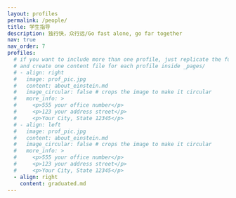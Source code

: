 ```yaml
---
layout: profiles
permalink: /people/
title: 学生指导
description: 独行快，众行远/Go fast alone, go far together
nav: true
nav_order: 7
profiles:
  # if you want to include more than one profile, just replicate the following block
  # and create one content file for each profile inside _pages/
  # - align: right
  #   image: prof_pic.jpg
  #   content: about_einstein.md
  #   image_circular: false # crops the image to make it circular
  #   more_info: >
  #     <p>555 your office number</p>
  #     <p>123 your address street</p>
  #     <p>Your City, State 12345</p>
  # - align: left
  #   image: prof_pic.jpg
  #   content: about_einstein.md
  #   image_circular: false # crops the image to make it circular
  #   more_info: >
  #     <p>555 your office number</p>
  #     <p>123 your address street</p>
  #     <p>Your City, State 12345</p>
  - align: right
    content: graduated.md
---
```


<!-- ---
### 博士生/PhD

#### `马腾/Teng Ma`
- 研究方向/Research Area
  1. 流固耦合的机器学习方法  <br />
     Machine learning on fluid-structure interaction
  2. 极值风速预测  <br />
    Extreme wind speeds prediction for structural safety
- 期刊发表/Publications
  
- 奖励荣誉/Awards
    - 国家奖学金
    - 中国电信奖学金（天翼奖）

#### `刘鹏/Peng Liu`
- 研究方向/Research Area
  1. 风致结构振动的大数据方法  <br />
     Big Data modelling of wind-induced structural response
  2. 风环境与风效应现场实测  <br />
     Field measurements of wind environments and structural response
- 期刊发表/Publications

---
### 硕士生/Master Students

#### `张柳天/Liutian Zhang`
- 研究方向/Research Area
  1. 风致随机振动   <br />
     Wind-induced stochastic vibration 
  2. 涡振早期预警   <br />
     VIV early waring for long-span bridges -->